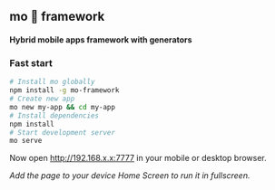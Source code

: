 ## mo 🐍 framework

#### Hybrid mobile apps framework with generators

### Fast start
```bash
# Install mo globally
npm install -g mo-framework
# Create new app
mo new my-app && cd my-app
# Install dependencies
npm install
# Start development server
mo serve
```
Now open http://192.168.x.x:7777 in your mobile or desktop browser. 

*Add the page to your device Home Screen to run it in fullscreen.*
